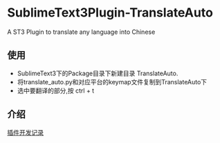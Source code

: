 # SublimeText3Plugin-TranslateAuto
A ST3 Plugin to translate any language into Chinese 


## 使用
  - SublimeText3下的Package目录下新建目录 TranslateAuto.
  - 将translate_auto.py和对应平台的keymap文件复制到TranslateAuto下
  - 选中要翻译的部分,按 ctrl + t 
  
## 介绍
[插件开发记录](http://blog.csdn.net/csdnYF/article/details/53982529)

